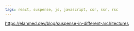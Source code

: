 ```yaml
---
tags: react, suspense, js, javascript, csr, ssr, rsc
---
```

https://elanmed.dev/blog/suspense-in-different-architectures